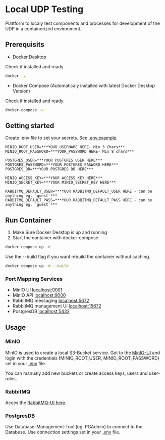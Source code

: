 # Local UDP Testing

Plattform to localy test components and processes for development of the UDP in a containerized environment.

## Prerequisits

- Docker Desktop

Check if installed and ready

```bash
docker -v
```

- Docker Compose (Automaticaly installed with latest Docker Desktop Version)

Check if installed and ready

```bash
docker-compose -v
```

## Getting started

Create .env file to set your secrets. See [.env.example](./.env.example).

```plain
MINIO_ROOT_USER=***YOUR_USERNAME HERE- Min 3 Chars***
MINIO_ROOT_PASSWORD=***YOUR_PASSWORD HERE- Min 8 chars***

POSTGRES_USER=***YOUR POSTGRES USER HERE***
POSTGRES_PASSWORD=***YOUR POSTGRES PASWORD HERE***
POSTGRES_DB=***YOUR POSTGRES DB HERE***

MINIO_ACCESS_KEY=***YOUR ACCESS_KEY HERE***
MINIO_SECRET_KEY=***YOUR MINIO_SECRET_KEY HERE***

RABBITMQ_DEFAULT_USER=***YOUR RABBITMQ_DEFAULT_USER HERE - can be anything eg. `guest`***
RABBITMQ_DEFAULT_PASS=***YOUR RABBITMQ_DEFAULT_PASS HERE - can be anything eg. `guest`***
```

## Run Container

1. Make Sure Docker Desktop is up and running
2. Start the container with docker-compose

```bash
docker compose up -d
```

Use the --build flag if you want rebuild the container without caching.

```bash
docker compose up -d --build
```

### Port Mapping Services

- MinIO UI [localhost:9001](localhost:9001)
- MinIO API [localhost:9000](localhost:9000)
- RabbitMQ messaging [localhost:5672](localhost:5672)
- RabbitMQ management UI [localhost:15672](localhost:15672)
- PostgresDB [localhost:5432](localhost:5432)

## Usage

### MinIO

MinIO is used to create a local S3-Bucket service. Got to the [MinIO-UI](https://localhost:9001) and login with the credentials (MINIO_ROOT_USER, MINIO_ROOT_PASSWORD) set in your [.env](./.env) file.

You can manualy add new buckets or create access keys, users and user-roles.

### RabbitMQ

Acces the [RabbitMQ-UI here](localhost:15672).

### PostgresDB

Use Database-Management-Tool (eg. PGAdmin) to connect to the Databese. Use connection settings set in your [.env](./.env) file.
